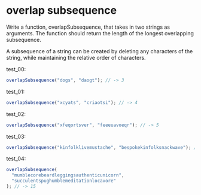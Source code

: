 # overlap subsequence

Write a function, overlapSubsequence, that takes in two strings as arguments. The function should return the length of the longest overlapping subsequence.

A subsequence of a string can be created by deleting any characters of the string, while maintaining the relative order of characters.

test_00:
```js
overlapSubsequence("dogs", "daogt"); // -> 3
```

test_01:
```js
overlapSubsequence("xcyats", "criaotsi"); // -> 4
```

test_02:
```js
overlapSubsequence("xfeqortsver", "feeeuavoeqr"); // -> 5
```

test_03:
```js
overlapSubsequence("kinfolklivemustache", "bespokekinfolksnackwave"); // -> 11
```

test_04:
```js
overlapSubsequence(
  "mumblecorebeardleggingsauthenticunicorn",
  "succulentspughumblemeditationlocavore"
); // -> 15
```
